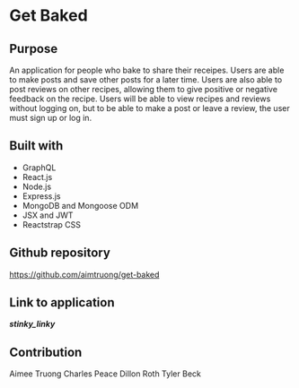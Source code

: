 # Get Baked

## Purpose
An application for people who bake to share their receipes. Users are able to make posts and save other posts for a later time. Users are also able to post reviews on other recipes, allowing them to give positive or negative feedback on the recipe. Users will be able to view recipes and reviews without logging on, but to be able to make a post or leave a review, the user must sign up or log in.

## Built with
* GraphQL
* React.js
* Node.js
* Express.js
* MongoDB and Mongoose ODM
* JSX and JWT
* Reactstrap CSS

## Github repository
https://github.com/aimtruong/get-baked

## Link to application
___stinky_linky___

## Contribution
Aimee Truong
Charles Peace
Dillon Roth
Tyler Beck